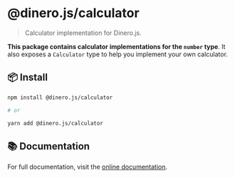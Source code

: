 # @dinero.js/calculator

> Calculator implementation for Dinero.js.

**This package contains calculator implementations for the `number` type**. It also exposes a `Calculator` type to help you implement your own calculator.

## 📦 Install

```sh
npm install @dinero.js/calculator

# or

yarn add @dinero.js/calculator
```

## 📚 Documentation

For full documentation, visit the [online documentation](#).
